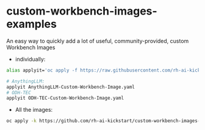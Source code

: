 # custom-workbench-images-examples

An easy way to quickly add a lot of useful, community-provided, custom Workbench Images

* individually:

```bash
alias applyit='oc apply -f https://raw.githubusercontent.com/rh-ai-kickstart/custom-workbench-images-examples/refs/heads/main/imagestreams/'

# AnythingLLM:
applyit AnythingLLM-Custom-Workbench-Image.yaml
# ODH-TEC
applyit ODH-TEC-Custom-Workbench-Image.yaml
```


* All the images:

```bash
oc apply -k https://github.com/rh-ai-kickstart/custom-workbench-images-examples/
```
